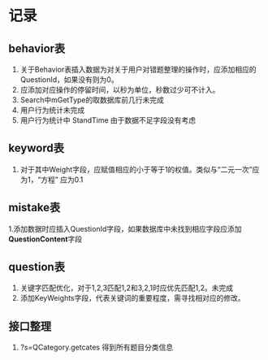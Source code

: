 # 记录
## behavior表
1. 关于Behavior表插入数据为对关于用户对错题整理的操作时，应添加相应的QuestionId，如果没有则为0。
2. 应添加对应操作的停留时间，以秒为单位，秒数过少可不计入。
3. Search中mGetType的取数据库前几行未完成
4. 用户行为统计未完成
5. 用户行为统计中 StandTime 由于数据不足字段没有考虑

## keyword表
1. 对于其中Weight字段，应赋值相应的小于等于1的权值。类似与“二元一次”应为1，“方程” 应为0.1

## mistake表
1.添加数据时应插入QuestionId字段，如果数据库中未找到相应字段应添加**QuestionContent**字段

## question表
1. 关键字匹配优化，对于1,2,3匹配1,2和3,2,1时应优先匹配1,2。未完成
2. 添加KeyWeights字段，代表关键词的重要程度，需寻找相对应的修改。




## 接口整理
1. ?s=QCategory.getcates 得到所有题目分类信息